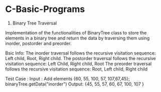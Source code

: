 # C-Basic-Programs
1. Binary Tree Traversal

Implementation of the functionalities of BinaryTree class to store the elements in a binary tree and return the data by traversing them using inorder, postorder and preorder. 

Bsic Info:
The inorder traversal follows the recursive visitation sequence: Left child, Root, Right child. 
The postorder traversal follows the recursive visitation sequence:  Left Child, Right child, Root 
The preorder traversal follows the recursive visitation sequence:  Root, Left child, Right child 

Test Case :
Input : Add elements {60, 55, 100, 57, 107,67,45}; binaryTree.getData("inorder")
Output: {45, 55, 57, 60, 67, 100, 107 } 

